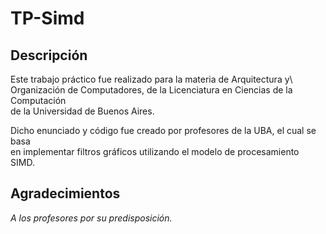 # TP-Simd

## Descripción
Este trabajo práctico fue realizado para la materia de Arquitectura y\ 
Organización de Computadores, de la Licenciatura en Ciencias de la Computación\
de la Universidad de Buenos Aires.

Dicho enunciado y código fue creado por profesores de la UBA, el cual se basa\
en implementar filtros gráficos utilizando el modelo de procesamiento SIMD.

## Agradecimientos
_A los profesores por su predisposición._

